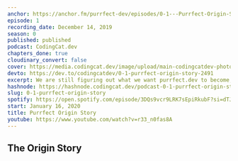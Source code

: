 ```yaml
---
anchor: https://anchor.fm/purrfect-dev/episodes/0-1---Purrfect-Origin-Story-ea7pgq
episode: 1
recording_date: December 14, 2019
season: 0
published: published
podcast: CodingCat.dev
chapters_done: true
cloudinary_convert: false
cover: https://media.codingcat.dev/image/upload/main-codingcatdev-photo/fvjgqo2gifcvdlpih6zk.png
devto: https://dev.to/codingcatdev/0-1-purrfect-origin-story-2491
excerpt: We are still figuring out what we want purrfect.dev to become, but having fun learning about everyone in the web development community.
hashnode: https://hashnode.codingcat.dev/podcast-0-1-purrfect-origin-story
slug: 0-1-purrfect-origin-story
spotify: https://open.spotify.com/episode/3DQs9vcr9LRK7sEpiRkubF?si=dTJx71SOQXiia6bbdmBv-Q
start: January 16, 2020
title: Purrfect Origin Story
youtube: https://www.youtube.com/watch?v=r33_n0fas8A
---
```


## The Origin Story
